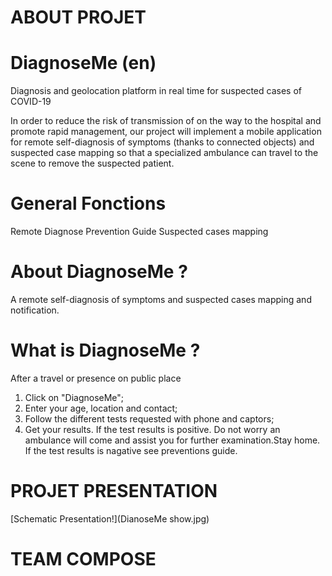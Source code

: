 ﻿
# ABOUT PROJET

# DiagnoseMe (en)
Diagnosis and geolocation platform  in real time for suspected cases of COVID-19

In order to reduce the risk of transmission of  on the way to the hospital and promote rapid management, our project will implement a mobile application for remote self-diagnosis of symptoms (thanks to connected objects) and suspected case mapping  so that a specialized ambulance can travel to the scene to remove the suspected patient.
  

# General Fonctions
Remote Diagnose
Prevention Guide
Suspected cases mapping


# About DiagnoseMe ?
A remote self-diagnosis of symptoms and suspected cases mapping and notification.

# What is DiagnoseMe ?
After a travel or presence on public place
1. Click on "DiagnoseMe";
2. Enter your age, location and contact;
3. Follow the different tests requested with phone and captors;
4. Get your results.
If the test results is positive. Do not worry an ambulance will come and assist you for further examination.Stay home.
If the test results is nagative see preventions guide.



# PROJET PRESENTATION
[Schematic Presentation!](DianoseMe show.jpg)
# TEAM COMPOSE




